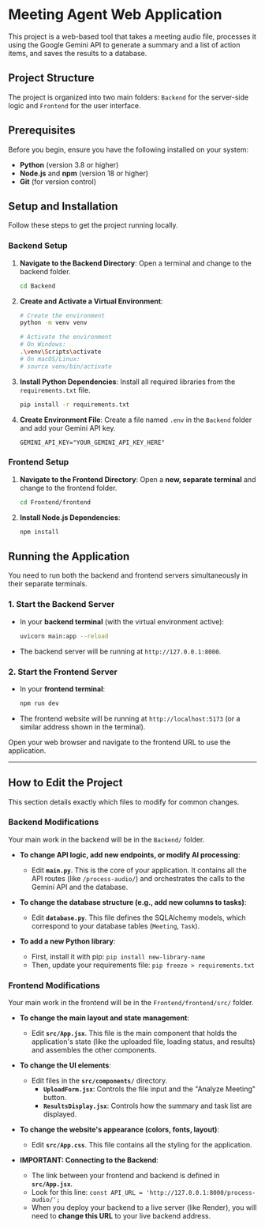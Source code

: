 # Meeting Agent Web Application

This project is a web-based tool that takes a meeting audio file, processes it using the Google Gemini API to generate a summary and a list of action items, and saves the results to a database.

## Project Structure

The project is organized into two main folders: `Backend` for the server-side logic and `Frontend` for the user interface.


## Prerequisites

Before you begin, ensure you have the following installed on your system:
* **Python** (version 3.8 or higher)
* **Node.js** and **npm** (version 18 or higher)
* **Git** (for version control)

## Setup and Installation

Follow these steps to get the project running locally.

### Backend Setup

1.  **Navigate to the Backend Directory**:
    Open a terminal and change to the backend folder.
    ```bash
    cd Backend
    ```

2.  **Create and Activate a Virtual Environment**:
    ```bash
    # Create the environment
    python -m venv venv
    
    # Activate the environment
    # On Windows:
    .\venv\Scripts\activate
    # On macOS/Linux:
    # source venv/bin/activate
    ```

3.  **Install Python Dependencies**:
    Install all required libraries from the `requirements.txt` file.
    ```bash
    pip install -r requirements.txt
    ```

4.  **Create Environment File**:
    Create a file named `.env` in the `Backend` folder and add your Gemini API key.
    ```
    GEMINI_API_KEY="YOUR_GEMINI_API_KEY_HERE"
    ```

### Frontend Setup

1.  **Navigate to the Frontend Directory**:
    Open a **new, separate terminal** and change to the frontend folder.
    ```bash
    cd Frontend/frontend
    ```

2.  **Install Node.js Dependencies**:
    ```bash
    npm install
    ```

## Running the Application

You need to run both the backend and frontend servers simultaneously in their separate terminals.

### 1. Start the Backend Server

* In your **backend terminal** (with the virtual environment active):
    ```bash
    uvicorn main:app --reload
    ```
* The backend server will be running at `http://127.0.0.1:8000`.

### 2. Start the Frontend Server

* In your **frontend terminal**:
    ```bash
    npm run dev
    ```
* The frontend website will be running at `http://localhost:5173` (or a similar address shown in the terminal).

Open your web browser and navigate to the frontend URL to use the application.

---

## How to Edit the Project

This section details exactly which files to modify for common changes.

### Backend Modifications

Your main work in the backend will be in the `Backend/` folder.

* **To change API logic, add new endpoints, or modify AI processing**:
    * Edit **`main.py`**. This is the core of your application. It contains all the API routes (like `/process-audio/`) and orchestrates the calls to the Gemini API and the database.

* **To change the database structure (e.g., add new columns to tasks)**:
    * Edit **`database.py`**. This file defines the SQLAlchemy models, which correspond to your database tables (`Meeting`, `Task`).

* **To add a new Python library**:
    * First, install it with pip: `pip install new-library-name`
    * Then, update your requirements file: `pip freeze > requirements.txt`

### Frontend Modifications

Your main work in the frontend will be in the `Frontend/frontend/src/` folder.

* **To change the main layout and state management**:
    * Edit **`src/App.jsx`**. This file is the main component that holds the application's state (like the uploaded file, loading status, and results) and assembles the other components.

* **To change the UI elements**:
    * Edit files in the **`src/components/`** directory.
        * **`UploadForm.jsx`**: Controls the file input and the "Analyze Meeting" button.
        * **`ResultsDisplay.jsx`**: Controls how the summary and task list are displayed.

* **To change the website's appearance (colors, fonts, layout)**:
    * Edit **`src/App.css`**. This file contains all the styling for the application.

* **IMPORTANT: Connecting to the Backend**:
    * The link between your frontend and backend is defined in **`src/App.jsx`**.
    * Look for this line: `const API_URL = 'http://127.0.0.1:8000/process-audio/';`
    * When you deploy your backend to a live server (like Render), you will need to **change this URL** to your live backend address.
